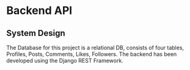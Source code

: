 # Backend API
## System Design

The Database for this project is a relational DB, consists of four tables, Profiles, Posts, Comments, Likes, Followers. The backend has been developed using the Django REST Framework.

